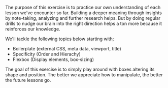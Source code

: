 The purpose of this exercise is to practice our own understanding of each lesson we've encounter so far.
Building a deeper meaning through insights by note-taking, analyzing and further research helps. But by
doing regular drills to nudge our brain into the right direction helps a ton more because it reinforces 
our knowledge.

We'll tackle the following topics below starting with;
- Boilerplate (external CSS, meta data, viewport, title)
- Specificity (Order and Hierachy)
- Flexbox (Display elements, box-sizing)

The goal of this exercise is to simply play around with boxes altering its shape and position. The better
we appreciate how to manipulate, the better the future lessons go.